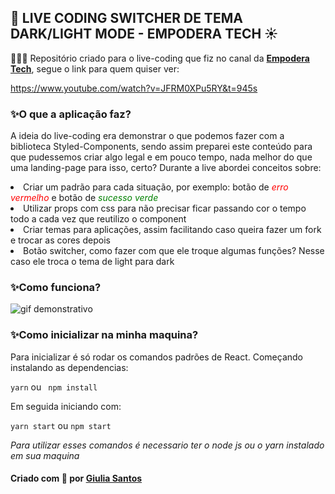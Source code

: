 ## 🌙 LIVE CODING SWITCHER DE TEMA DARK/LIGHT MODE - EMPODERA TECH ☀️

👩🏽‍💻 Repositório criado para o live-coding que fiz no canal da <b style="color: blue;"><a href='https://www.youtube.com/channel/UCQo6uyrWSGJpas1MvKZKThQ'> Empodera Tech</a></b>, segue o link para quem quiser ver:

<a>https://www.youtube.com/watch?v=JFRM0XPu5RY&t=945s</a>

### ✨O que a aplicação faz?

<p>A ideia do live-coding era demonstrar o que podemos fazer com a biblioteca Styled-Components, sendo assim preparei este conteúdo para que pudessemos criar algo 
legal e em pouco tempo, nada melhor do que uma landing-page para isso, certo? Durante a live abordei conceitos sobre:</p>

<li>Criar um padrão para cada situação, por exemplo: botão de <i style="color: red;">erro vermelho</i> e botão de <i style="color: green;">sucesso verde</i></li>
<li>Utilizar props com css para não precisar ficar passando cor o tempo todo a cada vez que reutilizo o component</li>
<li>Criar temas para aplicações, assim facilitando caso queira fazer um fork e trocar as cores depois</li>
<li>Botão switcher, como fazer com que ele troque algumas funções? Nesse caso ele troca o tema de light para dark</li>

### ✨Como funciona? 

<img src="src/assets/gifdemonstrativo_4.gif" alt="gif demonstrativo"></img>

### ✨Como inicializar na minha maquina?

<p>Para inicializar é só rodar os comandos padrões de React. Começando instalando as dependencias: </p>

```yarn``` ou ``` npm install```

<p>Em seguida iniciando com: </p>

```yarn start``` ou ```npm start```

<p><i> Para utilizar esses comandos é necessario ter o node js ou o yarn instalado em sua maquina </i></p>

#### Criado com 💜 por <a href="http://giuliaferreira.web.app/">Giulia Santos</a>


